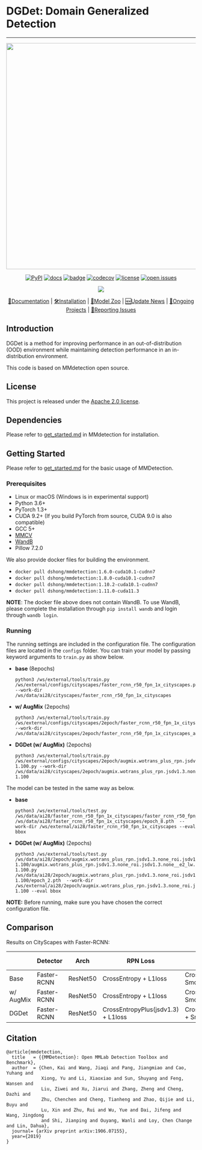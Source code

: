 # DGDet: Domain Generalized Detection

---

<div align="center">
  <img src="resources/mmdet-logo.png" width="600"/>


[![PyPI](https://img.shields.io/pypi/v/mmdet)](https://pypi.org/project/mmdet)
[![docs](https://img.shields.io/badge/docs-latest-blue)](https://mmdetection.readthedocs.io/en/latest/)
[![badge](https://github.com/open-mmlab/mmdetection/workflows/build/badge.svg)](https://github.com/open-mmlab/mmdetection/actions)
[![codecov](https://codecov.io/gh/open-mmlab/mmdetection/branch/master/graph/badge.svg)](https://codecov.io/gh/open-mmlab/mmdetection)
[![license](https://img.shields.io/github/license/open-mmlab/mmdetection.svg)](https://github.com/open-mmlab/mmdetection/blob/master/LICENSE)
[![open issues](https://isitmaintained.com/badge/open/open-mmlab/mmdetection.svg)](https://github.com/open-mmlab/mmdetection/issues)


  <img src="https://user-images.githubusercontent.com/12907710/137271636-56ba1cd2-b110-4812-8221-b4c120320aa9.png"/>


[📘Documentation](https://mmdetection.readthedocs.io/en/v2.20.0/) |
[🛠️Installation](https://mmdetection.readthedocs.io/en/v2.20.0/get_started.html) |
[👀Model Zoo](https://mmdetection.readthedocs.io/en/v2.20.0/model_zoo.html) |
[🆕Update News](https://mmdetection.readthedocs.io/en/v2.20.0/changelog.html) |
[🚀Ongoing Projects](https://github.com/open-mmlab/mmdetection/projects) |
[🤔Reporting Issues](https://github.com/open-mmlab/mmdetection/issues/new/choose)

</div>

## Introduction

DGDet is a method for improving performance in an out-of-distribution (OOD) environment while maintaining detection performance in an in-distribution environment.

This code is based on MMdetection open source.

## License

This project is released under the [Apache 2.0 license](LICENSE).

## Dependencies

Please refer to [get_started.md](docs/en/get_started.md) in MMdetection for installation.

## Getting Started

Please refer to [get_started.md](docs/en/get_started.md) for the basic usage of MMDetection.

### Prerequisites

- Linux or macOS (Windows is in experimental support)
- Python 3.6+
- PyTorch 1.3+
- CUDA 9.2+ (If you build PyTorch from source, CUDA 9.0 is also compatible)
- GCC 5+
- [MMCV](https://mmcv.readthedocs.io/en/latest/#installation)
- [WandB](https://wandb.ai/)
- Pillow 7.2.0

We also provide docker files for building the environment.

- `docker pull dshong/mmdetection:1.6.0-cuda10.1-cudnn7`
- `docker pull dshong/mmdetection:1.8.0-cuda10.1-cudnn7`
- `docker pull dshong/mmdetection:1.10.2-cuda10.1-cudnn7`
- `docker pull dshong/mmdetection:1.11.0-cuda11.3`

**NOTE**: The docker file above does not contain WandB. 
To use WandB, please complete the installation through `pip install wandb` and login through `wandb login`.

### Running

The running settings are included in the configuration file. 
The configuration files are located in the `configs` folder.
You can train your model by passing keyword arguments to `train.py` as show below.

* **base** (8epochs)
  ```shell
  python3 /ws/external/tools/train.py /ws/external/configs/cityscapes/faster_rcnn_r50_fpn_1x_cityscapes.py --work-dir /ws/data/ai28/cityscapes/faster_rcnn_r50_fpn_1x_cityscapes
  ```

* **w/ AugMix** (2epochs)
  ```shell
  python3 /ws/external/tools/train.py /ws/external/configs/cityscapes/2epoch/faster_rcnn_r50_fpn_1x_cityscapes_augmix.py --work-dir /ws/data/ai28/cityscapes/2epoch/faster_rcnn_r50_fpn_1x_cityscapes_augmix
  ```

* **DGDet (w/ AugMix)** (2epochs)
  ```shell
  python3 /ws/external/tools/train.py /ws/external/configs/cityscapes/2epoch/augmix.wotrans_plus_rpn.jsdv1.3.none_roi.jsdv1.3.none__e2_lw.1e-1.100.py --work-dir /ws/data/ai28/cityscapes/2epoch/augmix.wotrans_plus_rpn.jsdv1.3.none_roi.jsdv1.3.none__e2_lw.1e-1.100
  ```

The model can be tested in the same way as below.

* **base**
  ```shell
  python3 /ws/external/tools/test.py /ws/data/ai28/faster_rcnn_r50_fpn_1x_cityscapes/faster_rcnn_r50_fpn_1x_cityscapes.py /ws/data/ai28/faster_rcnn_r50_fpn_1x_cityscapes/epoch_8.pth  --work-dir /ws/external/ai28/faster_rcnn_r50_fpn_1x_cityscapes --eval bbox
  ```
  
* **DGDet (w/ AugMix)** (2epochs)
  ```shell
  python3 /ws/external/tools/test.py /ws/data/ai28/2epoch/augmix.wotrans_plus_rpn.jsdv1.3.none_roi.jsdv1.3.none__e2_lw.1e-1.100/augmix.wotrans_plus_rpn.jsdv1.3.none_roi.jsdv1.3.none__e2_lw.1e-1.100.py /ws/data/ai28/2epoch/augmix.wotrans_plus_rpn.jsdv1.3.none_roi.jsdv1.3.none__e2_lw.1e-1.100/epoch_2.pth  --work-dir /ws/external/ai28/2epoch/augmix.wotrans_plus_rpn.jsdv1.3.none_roi.jsdv1.3.none__e2_lw.1e-1.100 --eval bbox
  ```

**NOTE:** Before running, make sure you have chosen the correct configuration file.

## Comparison

Results on CityScapes with Faster-RCNN:

|           | Detector    | Arch     | RPN Loss                           | RoI Loss                                 | Clean mAP(%) | Corruption mPC(%) |
|-----------|-------------|----------|------------------------------------|------------------------------------------|--------------|-------------------|
| Base      | Faster-RCNN | ResNet50 | CrossEntropy + L1loss              | CrossEntropy + SmoothL1loss              | 40.6         | 11.0              |
| w/ AugMix | Faster-RCNN | ResNet50 | CrossEntropy + L1loss              | CrossEntropy + SmoothL1loss              | 42.8         | 16.0              |
| DGDet     | Faster-RCNN | ResNet50 | CrossEntropyPlus(jsdv1.3) + L1loss | CrossEntropyPlus(jsdv1.3) + SmoothL1loss | 40.2         | 20.9              |

## Citation

```
@article{mmdetection,
  title   = {{MMDetection}: Open MMLab Detection Toolbox and Benchmark},
  author  = {Chen, Kai and Wang, Jiaqi and Pang, Jiangmiao and Cao, Yuhang and
             Xiong, Yu and Li, Xiaoxiao and Sun, Shuyang and Feng, Wansen and
             Liu, Ziwei and Xu, Jiarui and Zhang, Zheng and Cheng, Dazhi and
             Zhu, Chenchen and Cheng, Tianheng and Zhao, Qijie and Li, Buyu and
             Lu, Xin and Zhu, Rui and Wu, Yue and Dai, Jifeng and Wang, Jingdong
             and Shi, Jianping and Ouyang, Wanli and Loy, Chen Change and Lin, Dahua},
  journal= {arXiv preprint arXiv:1906.07155},
  year={2019}
}
```
